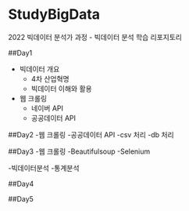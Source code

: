 # StudyBigData
2022 빅데이터 분석가 과정 - 빅데이터 분석 학습 리포지토리

##Day1
- 빅데이터 개요
  - 4차 산업혁명
  - 빅데이터 이해와 활용
- 웹 크롤링 
  - 네이버 API
  - 공공데이터 API

##Day2
-웹 크롤링
  -공공데이터 API
    -csv 처리
    -db 처리

##Day3
-웹 크롤링
  -Beautifulsoup
  -Selenium

-빅데이터분석
  -통계분석
  
##Day4

##Day5

